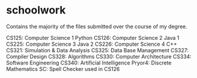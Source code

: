 # schoolwork

Contains the majority of the files submitted over the course of my degree.

CS125: Computer Science 1 Python 
CS126: Computer Science 2 Java 1
CS225: Computer Science 3 Java 2
CS226: Computer Science 4 C++
CS321: Simulation & Data Analysis
CS325: Data Base Management
CS327: Compiler Design
CS328: Algorithms
CS330: Computer Architecture
CS334: Software Engineering
CS340: Artificial Intelligence
Pryor4: Discrete Mathematics
SC: Spell Checker used in CS126
